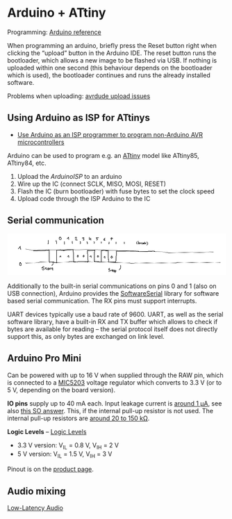 # Arduino + ATtiny

Programming: [Arduino reference](https://www.arduino.cc/reference/en/)

When programming an arduino, briefly press the Reset button right when clicking
the “upload” button in the Arduino IDE. The reset button runs the bootloader,
which allows a new image to be flashed via USB. If nothing is uploaded within
one second (this behaviour depends on the bootloader which is used), the bootloader
continues and runs the already installed software.

Problems when uploading: [avrdude upload issues][arduino-upload]

[arduino-upload]: https://stackoverflow.com/questions/19765037/arduino-sketch-upload-issue-avrdude-stk500-recv-programmer-is-not-respondi


## Using Arduino as ISP for ATtinys

* [Use Arduino as an ISP programmer to program non-Arduino AVR microcontrollers](https://hardwarefun.com/tutorials/use-arduino-as-an-isp-programmer-to-program-non-arduino-avr-microcontrollers)

Arduino can be used to program e.g. an [ATtiny](https://www.futurlec.com/ICAtmel_ATTiny_Comparison.shtml) model like
ATtiny85, ATtiny84, etc.

1. Upload the *ArduinoISP* to an arduino
2. Wire up the IC (connect SCLK, MISO, MOSI, RESET)
3. Flash the IC (burn bootloader) with fuse bytes to set the clock speed
4. Upload code through the ISP Arduino to the IC


## Serial communication

![Serial communication](Pictures/serial-communication.png)

Additionally to the built-in serial communications on pins 0 and 1 (also on USB connection), Arduino provides the
[SoftwareSerial](https://www.arduino.cc/en/Reference/softwareSerial) library
for software based serial communication. The RX pins must support interrupts.

UART devices typically use a baud rate of 9600. UART, as well as the serial software library, have a built-in RX and TX
buffer which allows to check if bytes are available for reading – the serial protocol itself does not directly support
this, as only bytes are exchanged on link level.

## Arduino Pro Mini

Can be powered with up to 16 V when supplied through the RAW pin, which is connected
to a [MIC5203](http://ww1.microchip.com/downloads/en/DeviceDoc/mic5203.pdf) voltage regulator
which converts to 3.3 V (or to 5 V, depending on the board version).

**IO pins** supply up to 40 mA each.
Input leakage current is [around 1 µA](https://electronics.stackexchange.com/a/67173/135063),
see also [this SO answer](https://stackoverflow.com/a/18177902/271961). This, if the internal pull-up resistor is not used.
The internal pull-up resistors are [around 20 to 150 kΩ](https://www.arduino.cc/en/Tutorial/DigitalPins).

**Logic Levels** – [Logic Levels](https://learn.sparkfun.com/tutorials/logic-levels)

* 3.3 V version: V<sub>IL</sub> = 0.8 V, V<sub>IH</sub> = 2 V
* 5 V version: V<sub>IL</sub> = 1.5 V, V<sub>IH</sub> = 3 V

Pinout is on the [product page](https://store.arduino.cc/arduino-pro-mini).


## Audio mixing

[Low-Latency Audio](https://wiki.linuxaudio.org/wiki/raspberrypi)
